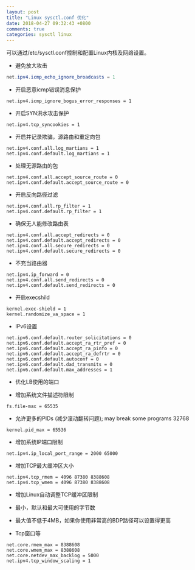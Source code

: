 ```yaml
---
layout: post
title: "Linux sysctl.conf 优化"
date: 2018-04-27 09:32:43 +0800
comments: true
categories: sysctl linux
---
```


可以通过/etc/sysctl.conf控制和配置Linux内核及网络设置。

- 避免放大攻击
``` java
net.ipv4.icmp_echo_ignore_broadcasts = 1
```
- 开启恶意icmp错误消息保护
```
net.ipv4.icmp_ignore_bogus_error_responses = 1
```
- 开启SYN洪水攻击保护
```
net.ipv4.tcp_syncookies = 1
```

- 开启并记录欺骗，源路由和重定向包
```
net.ipv4.conf.all.log_martians = 1
net.ipv4.conf.default.log_martians = 1
```

- 处理无源路由的包
```
net.ipv4.conf.all.accept_source_route = 0
net.ipv4.conf.default.accept_source_route = 0
```

- 开启反向路径过滤
```
net.ipv4.conf.all.rp_filter = 1
net.ipv4.conf.default.rp_filter = 1
```

- 确保无人能修改路由表
```
net.ipv4.conf.all.accept_redirects = 0
net.ipv4.conf.default.accept_redirects = 0
net.ipv4.conf.all.secure_redirects = 0
net.ipv4.conf.default.secure_redirects = 0
```

- 不充当路由器
```
net.ipv4.ip_forward = 0
net.ipv4.conf.all.send_redirects = 0
net.ipv4.conf.default.send_redirects = 0
```

- 开启execshild
```
kernel.exec-shield = 1
kernel.randomize_va_space = 1
```

- IPv6设置
```
net.ipv6.conf.default.router_solicitations = 0
net.ipv6.conf.default.accept_ra_rtr_pref = 0
net.ipv6.conf.default.accept_ra_pinfo = 0
net.ipv6.conf.default.accept_ra_defrtr = 0
net.ipv6.conf.default.autoconf = 0
net.ipv6.conf.default.dad_transmits = 0
net.ipv6.conf.default.max_addresses = 1
```

- 优化LB使用的端口

- 增加系统文件描述符限制
```
fs.file-max = 65535
```

- 允许更多的PIDs (减少滚动翻转问题); may break some programs 32768
```
kernel.pid_max = 65536
```

- 增加系统IP端口限制
```
net.ipv4.ip_local_port_range = 2000 65000
```

- 增加TCP最大缓冲区大小
```
net.ipv4.tcp_rmem = 4096 87380 8388608
net.ipv4.tcp_wmem = 4096 87380 8388608
```
- 增加Linux自动调整TCP缓冲区限制
- 最小，默认和最大可使用的字节数
- 最大值不低于4MB，如果你使用非常高的BDP路径可以设置得更高

- Tcp窗口等
```
net.core.rmem_max = 8388608
net.core.wmem_max = 8388608
net.core.netdev_max_backlog = 5000
net.ipv4.tcp_window_scaling = 1
```
